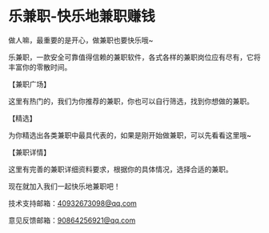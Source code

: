 # 乐兼职-快乐地兼职赚钱

做人嘛，最重要的是开心，做兼职也要快乐哦~

乐兼职，一款安全可靠值得信赖的兼职软件，各式各样的兼职岗位应有尽有，它将丰富你的零散时间。

【兼职广场】

这里有热门的，我们为你推荐的兼职，你也可以自行筛选，找到你想做的兼职。

【精选】

为你精选出各类兼职中最具代表的，如果是刚开始做兼职，可以先看看这里哦~

【兼职详情】

这里有完善的兼职详细资料要求，根据你的具体情况，选择合适的兼职。

现在就加入我们一起快乐地兼职吧！

技术支持邮箱：40932673098@qq.com

意见反馈邮箱：90864256921@qq.com
